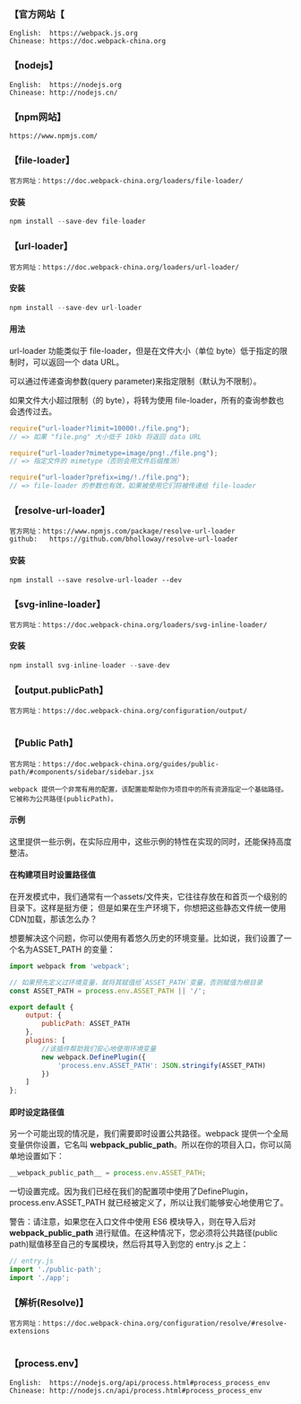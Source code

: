 ### 【官方网站【
```
English:  https://webpack.js.org
Chinease: https://doc.webpack-china.org
```

### 【nodejs】
```
English:  https://nodejs.org
Chinease: http://nodejs.cn/
```

### 【npm网站】
```
https://www.npmjs.com/
```

### 【file-loader】
```
官方网址：https://doc.webpack-china.org/loaders/file-loader/
```

#### 安装
```javascript
npm install --save-dev file-loader
```

### 【url-loader】
```
官方网址：https://doc.webpack-china.org/loaders/url-loader/
```

#### 安装
```javascript
npm install --save-dev url-loader
```

#### 用法
url-loader 功能类似于 file-loader，但是在文件大小（单位 byte）低于指定的限制时，可以返回一个 data URL。

可以通过传递查询参数(query parameter)来指定限制（默认为不限制）。

如果文件大小超过限制（的 byte），将转为使用 file-loader，所有的查询参数也会透传过去。

```javascript
require("url-loader?limit=10000!./file.png");
// => 如果 "file.png" 大小低于 10kb 将返回 data URL

require("url-loader?mimetype=image/png!./file.png");
// => 指定文件的 mimetype（否则会用文件后缀推测）

require("url-loader?prefix=img/!./file.png");
// => file-loader 的参数也有效，如果被使用它们将被传递给 file-loader
```

### 【resolve-url-loader】
```
官方网址：https://www.npmjs.com/package/resolve-url-loader
github:   https://github.com/bholloway/resolve-url-loader
```

#### 安装
```
npm install --save resolve-url-loader --dev
```

### 【svg-inline-loader】
```
官方网址：https://doc.webpack-china.org/loaders/svg-inline-loader/
```

#### 安装
```javascript
npm install svg-inline-loader --save-dev
```

### 【output.publicPath】
```
官方网址：https://doc.webpack-china.org/configuration/output/
```
```

```

### 【Public Path】
```
官方网址：https://doc.webpack-china.org/guides/public-path/#components/sidebar/sidebar.jsx
```
```
webpack 提供一个非常有用的配置，该配置能帮助你为项目中的所有资源指定一个基础路径。它被称为公共路径(publicPath)。
```

#### 示例
这里提供一些示例，在实际应用中，这些示例的特性在实现的同时，还能保持高度整洁。

#### 在构建项目时设置路径值
在开发模式中，我们通常有一个assets/文件夹，它往往存放在和首页一个级别的目录下。这样是挺方便； 但是如果在生产环境下，你想把这些静态文件统一使用CDN加载，那该怎么办？

想要解决这个问题，你可以使用有着悠久历史的环境变量。比如说，我们设置了一个名为ASSET_PATH 的变量：

```javascript
import webpack from 'webpack';

// 如果预先定义过环境变量，就将其赋值给`ASSET_PATH`变量，否则赋值为根目录
const ASSET_PATH = process.env.ASSET_PATH || '/';

export default {
    output: {
        publicPath: ASSET_PATH
    },
    plugins: [
        //该插件帮助我们安心地使用环境变量
        new webpack.DefinePlugin({
            'process.env.ASSET_PATH': JSON.stringify(ASSET_PATH)
        })
    ]
};
```

#### 即时设定路径值
另一个可能出现的情况是，我们需要即时设置公共路径。webpack 提供一个全局变量供你设置，它名叫 __webpack_public_path__。所以在你的项目入口，你可以简单地设置如下：

```javascript
__webpack_public_path__ = process.env.ASSET_PATH;
```

一切设置完成。因为我们已经在我们的配置项中使用了DefinePlugin，process.env.ASSET_PATH 就已经被定义了，所以让我们能够安心地使用它了。

警告：请注意，如果您在入口文件中使用 ES6 模块导入，则在导入后对 __webpack_public_path__ 进行赋值。在这种情况下，您必须将公共路径(public path)赋值移至自己的专属模块，然后将其导入到您的 entry.js 之上：

```javascript
// entry.js
import './public-path';
import './app';
```

### 【解析(Resolve)】
```
官方网址：https://doc.webpack-china.org/configuration/resolve/#resolve-extensions
```
```

```

### 【process.env】
```
English:  https://nodejs.org/api/process.html#process_process_env
Chinease: http://nodejs.cn/api/process.html#process_process_env
```
```

```
